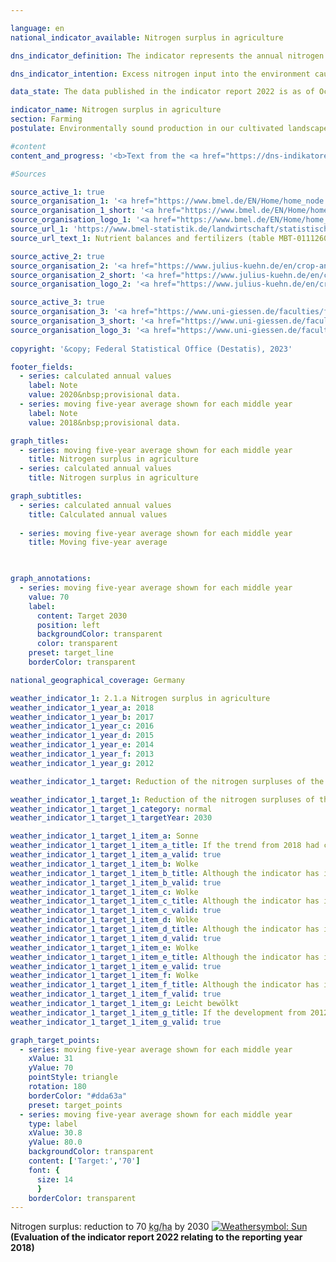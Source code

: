 ```yaml
---

language: en    
national_indicator_available: Nitrogen surplus in agriculture    

dns_indicator_definition: The indicator represents the annual nitrogen surplus for the agriculture sector, calculated as nitrogen input minus removal of nitrogen and expressed in kilograms per hectare of utilised agricultural area.    

dns_indicator_intention: Excess nitrogen input into the environment causes pollution of groundwater and surface water, the oversupply of nutrients (eutrophication) in inland waters, seas and terrestrial ecosystems, and the formation of greenhouse gases and acidifying air pollutants with adverse consequences for the climate, biodiversity and landscape quality. Overall nitrogen surpluses for Germany to be reduced to 70&nbsp;kilograms per hectare of utilised agricultural land in the annual average from 2028&nbsp;to 2032.    

data_state: The data published in the indicator report 2022 is as of Oct 31 2022. The data shown on this platform is updated regularly, so that more current data may be available online than published in the <a href="https://dns-indikatoren.de/en/facts_publications/">indicator report 2022</a>.    

indicator_name: Nitrogen surplus in agriculture    
section: Farming    
postulate: Environmentally sound production in our cultivated landscapes    

#content     
content_and_progress: '<b>Text from the <a href="https://dns-indikatoren.de/en/facts_publications/">Indicator Report 2021&nbsp;</a></b><br><br>The calculation of the indicator takes account of nitrogen input resulting from fertilisers, from biological fixation, from atmospheric deposition, from seeds and plants and from animal feed. Nitrogen removal takes place through plant and animal market products. The surplus nitrogen may escape in gaseous form into the atmosphere, be enriched in the soil or leach into groundwater. In this way it can ultimately find its way into rivers or other ecosystems too. Here, the nitrogen surplus in agriculture has a direct effect on the trend in indicators 6.1.b (Nitrate in groundwater), 14.1.a (Nitrogen input via the inflows into the North and Baltic Seas) and 15.2&nbsp;(Eutrophication of ecosystems) In the case of indicator 3.2.a (Emissions of air pollutants), nitrogen is released into the atmosphere as a result of agriculture impacts on the formation of nitrogen dioxides and ammonia.<br><br>The indicator is calculated by the Institute for Crop and Soil Science at the Julius Kühn Institute and the Institute of Landscape Ecology and Resources Management at the University of Giessen. <br><br>For 2018, fertilisers were found to be the main source of nitrogen input, accounting for 54.5% (94&nbsp;<abbr title="Kilogram" tabindex="0">kg</abbr> nitrogen per hectare) in the overall nitrogen balance. Other important sources of nitrogen input were animal feed, with 34.1% (59&nbsp;<abbr title="Kilogram per hectare" tabindex="0">kg/ha</abbr>), biological fixation, with 7.6% (13&nbsp;<abbr title="Kilogram per hectare" tabindex="0">kg/ha</abbr>) and non-agricultural emissions, with 1.8% (3&nbsp;<abbr title="Kilogram per hectare" tabindex="0">kg/ha</abbr>). The calculation of the indicator is based on a five-year moving average, the mean value being obtained from five reference years. The five-year moving average provides the value for the middle year of the five reference years. The figure thus takes account of year-to-year fluctuations caused by meteorological and market conditions which are beyond the control of farms. The indicator gives no information on the regional distribution of nitrogen surpluses. For the years 2016&nbsp;and 2017&nbsp;various input data were retrospectively updated. The calculation method was also revised, and some coefficients were updated. This has given rise to divergences from the indicator values shown in the previous publication.<br><br>In the period from 1992&nbsp;to 2016, the moving five-year average nitrogen surplus fell by 19.9% from 116.6&nbsp;to 93.3&nbsp;kilograms per hectare/year. The reductions in the nitrogen surplus, however, are largely due to developments from the start of the time series until 2011. Since then the nitrogen surplus has stagnated, and it now remains at the 2011&nbsp;level of 93&nbsp;<abbr title="Kilogram per hectare" tabindex="0">kg/ha</abbr>. If the current trend continues, the aim of a reduction to an annual average of 70&nbsp;kilograms per hectare of utilised agricultural area by the reference period 2028-2032&nbsp;will not be achievable. The significant reduction of the nitrogen surplus at the start of the 1990s resulted from reduced use of fertilisers and falling livestock numbers in the new Länder. The comparatively meagre decline over the remainder of the time series stemmed from a slight decline in the use of mineral fertilisers and higher crop yields resulting from technical progress in plant production and cultivation, reflected in more efficient nitrogen usage and in the range of crop varieties. The same period has seen increases in the area given over to high-yield crops, such as maize and wheat, and improvements in feed conversion efficiency in livestock farming.'    

#Sources    

source_active_1: true
source_organisation_1: '<a href="https://www.bmel.de/EN/Home/home_node.html">Federal Ministry of Food and Agriculture</a>'
source_organisation_1_short: '<a href="https://www.bmel.de/EN/Home/home_node.html" target="_blank">Federal Ministry of Food and Agriculture</a>'
source_organisation_logo_1: '<a href="https://www.bmel.de/EN/Home/home_node.html" target="_blank"><img src="https://dns-indikatoren.de/public/OrgImgEn/bmel.png" alt="Federal Ministry of Food and Agriculture" title=" Click here to visit the homepage of the organizationFederal Ministry of Food and Agriculture" style="height:60px; width:148px; border: transparent"/></a>'
source_url_1: 'https://www.bmel-statistik.de/landwirtschaft/statistischer-monatsbericht-des-bmel-kapitel-a-landwirtschaft/'
source_url_text_1: Nutrient balances and fertilizers (table MBT-0111260-0000; only available in German)

source_active_2: true
source_organisation_2: '<a href="https://www.julius-kuehn.de/en/crop-and-soil-science/">Institute for Crop and Soil Science, Julius Kühn Institute</a>'
source_organisation_2_short: '<a href="https://www.julius-kuehn.de/en/crop-and-soil-science/" target="_blank">Institute for Crop and Soil Science, Julius Kühn Institute</a>'
source_organisation_logo_2: '<a href="https://www.julius-kuehn.de/en/crop-and-soil-science/" target="_blank"><img src="https://dns-indikatoren.de/public/OrgImgEn/jki.png" alt="Institute for Crop and Soil Science, Julius Kühn Institute" title=" Click here to visit the homepage of the organizationInstitute for Crop and Soil Science, Julius Kühn Institute" style="height:60px; width:148px; border: transparent"/></a>'

source_active_3: true
source_organisation_3: '<a href="https://www.uni-giessen.de/faculties/f09/institutes/landscape?set_language=en">Institute of Landscape Ecology and Resources Management, Justus Liebig University of Giessen</a>'
source_organisation_3_short: '<a href="https://www.uni-giessen.de/faculties/f09/institutes/landscape?set_language=en" target="_blank">Institute of Landscape Ecology and Resources Management, Justus Liebig University of Giessen</a>'
source_organisation_logo_3: '<a href="https://www.uni-giessen.de/faculties/f09/institutes/landscape?set_language=en" target="_blank"><img src="https://dns-indikatoren.de/public/OrgImgEn/ug.png" alt="Institute of Landscape Ecology and Resources Management, Justus Liebig University of Giessen" title=" Click here to visit the homepage of the organizationInstitute of Landscape Ecology and Resources Management, Justus Liebig University of Giessen" style="height:60px; width:148px; border: transparent"/></a>'
    
copyright: '&copy; Federal Statistical Office (Destatis), 2023'    

footer_fields:
  - series: calculated annual values
    label: Note
    value: 2020&nbsp;provisional data.
  - series: moving five-year average shown for each middle year
    label: Note
    value: 2018&nbsp;provisional data.    

graph_titles: 
  - series: moving five-year average shown for each middle year
    title: Nitrogen surplus in agriculture
  - series: calculated annual values
    title: Nitrogen surplus in agriculture    

graph_subtitles: 
  - series: calculated annual values
    title: Calculated annual values
    
  - series: moving five-year average shown for each middle year
    title: Moving five-year average
        


graph_annotations:
  - series: moving five-year average shown for each middle year
    value: 70
    label:
      content: Target 2030
      position: left
      backgroundColor: transparent
      color: transparent
    preset: target_line
    borderColor: transparent        

national_geographical_coverage: Germany    

weather_indicator_1: 2.1.a Nitrogen surplus in agriculture
weather_indicator_1_year_a: 2018
weather_indicator_1_year_b: 2017
weather_indicator_1_year_c: 2016
weather_indicator_1_year_d: 2015
weather_indicator_1_year_e: 2014
weather_indicator_1_year_f: 2013
weather_indicator_1_year_g: 2012

weather_indicator_1_target: Reduction of the nitrogen surpluses of the overall balance for Germany to 70&nbsp;kilo-grams per hectare of utilised agricultural area on an annual average between 2028&nbsp;and 2032

weather_indicator_1_target_1: Reduction of the nitrogen surpluses of the overall balance for Germany to 70&nbsp;kilo-grams per hectare of utilised agricultural area on an annual average between 2028&nbsp;and 2032
weather_indicator_1_target_1_category: normal
weather_indicator_1_target_1_targetYear: 2030

weather_indicator_1_target_1_item_a: Sonne
weather_indicator_1_target_1_item_a_title: If the trend from 2018 had continued, the target value would have been reached or missed by less than 5% of the difference between the target value and the value at that time.
weather_indicator_1_target_1_item_a_valid: true
weather_indicator_1_target_1_item_b: Wolke
weather_indicator_1_target_1_item_b_title: Although the indicator has in 2017 been moving in the desired direction toward the target, if the trend had to continued, the target would have been missed in the target year by more than 20% of the difference between the target value and the value at that time.
weather_indicator_1_target_1_item_b_valid: true
weather_indicator_1_target_1_item_c: Wolke
weather_indicator_1_target_1_item_c_title: Although the indicator has in 2016 been moving in the desired direction toward the target, if the trend had to continued, the target would have been missed in the target year by more than 20% of the difference between the target value and the value at that time.
weather_indicator_1_target_1_item_c_valid: true
weather_indicator_1_target_1_item_d: Wolke
weather_indicator_1_target_1_item_d_title: Although the indicator has in 2015 been moving in the desired direction toward the target, if the trend had to continued, the target would have been missed in the target year by more than 20% of the difference between the target value and the value at that time.
weather_indicator_1_target_1_item_d_valid: true
weather_indicator_1_target_1_item_e: Wolke
weather_indicator_1_target_1_item_e_title: Although the indicator has in 2014 been moving in the desired direction toward the target, if the trend had to continued, the target would have been missed in the target year by more than 20% of the difference between the target value and the value at that time.
weather_indicator_1_target_1_item_e_valid: true
weather_indicator_1_target_1_item_f: Wolke
weather_indicator_1_target_1_item_f_title: Although the indicator has in 2013 been moving in the desired direction toward the target, if the trend had to continued, the target would have been missed in the target year by more than 20% of the difference between the target value and the value at that time.
weather_indicator_1_target_1_item_f_valid: true
weather_indicator_1_target_1_item_g: Leicht bewölkt
weather_indicator_1_target_1_item_g_title: If the development from 2012 had continued, the target had been missed by at least 5%, but by a maximum of 20% of the difference between the target value and the value at that time.
weather_indicator_1_target_1_item_g_valid: true    

graph_target_points:
  - series: moving five-year average shown for each middle year
    xValue: 31
    yValue: 70
    pointStyle: triangle
    rotation: 180
    borderColor: "#dda63a"
    preset: target_points
  - series: moving five-year average shown for each middle year
    type: label
    xValue: 30.8
    yValue: 80.0
    backgroundColor: transparent
    content: ['Target:','70']
    font: {
      size: 14
      }
    borderColor: transparent    
---
```



<div>
  <div class="my-header">
    <label class="default">Nitrogen surplus: reduction to 70&nbsp;<abbr title="Kilogram per hectare" tabindex="0">kg/ha</abbr> by 2030
      <a href="https://dns-indikatoren.de/en/status"><img src="https://g205sdgs.github.io/sdg-indicators/public/Wettersymbole/Sonne.png" title="If the trend from 2018 had continued, the target value would have been reached or missed by less than 5% of the difference between the target value and the value at that time." alt="Weathersymbol: Sun"/>
      </a>
    </label>
  </div>
</div>
<div class="my-header-note">
  <label class="default"><b>(Evaluation of the indicator report 2022 relating to the reporting year 2018)
  </b></label>
</div>